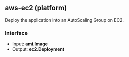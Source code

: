 ## aws-ec2 (platform)

Deploy the application into an AutoScaling Group on EC2.

### Interface

- Input: **ami.Image**
- Output: **ec2.Deployment**
